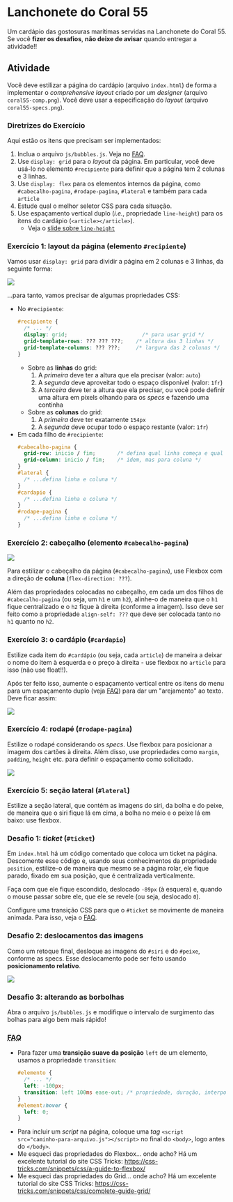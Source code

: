 # Lanchonete do Coral 55

Um cardápio das gostosuras marítimas servidas na Lanchonete do Coral 55.
Se você **fizer os desafios**, **não deixe de avisar** quando entregar
a atividade!!

## Atividade

Você deve estilizar a página do cardápio (arquivo `index.html`) de forma a
implementar o _comprehensive layout_ criado por um _designer_ (arquivo
`coral55-comp.png`). Você deve usar a especificação do _layout_ (arquivo
`coral55-specs.png`).


### Diretrizes do Exercício

Aqui estão os itens que precisam ser implementados:

1. Inclua o arquivo `js/bubbles.js`. Veja no [FAQ](#faq).
1. Use `display: grid` para o _layout_ da página. Em particular, você
   deve usá-lo no elemento `#recipiente` para definir que a página tem
   2 colunas e 3 linhas.
1. Use `display: flex` para os elementos internos da página, como
   `#cabecalho-pagina`, `#rodape-pagina`, `#lateral` e também para cada `article`
1. Estude qual o melhor seletor CSS para cada situação.
1. Use espaçamento vertical duplo (_i.e._, propriedade `line-height`) para
   os itens do cardápio (`<article></article>`).
   - Veja o [slide sobre `line-height`][line-height]


### Exercício 1: layout da página (elemento `#recipiente`)

Vamos usar `display: grid` para dividir a página em 2 colunas e 3 linhas,
da seguinte forma:

![](roteiro/exercicio-1.png)

...para tanto, vamos precisar de algumas propriedades CSS:
- No `#recipiente`:
    ```css
    #recipiente {
      /* ... */
      display: grid;                        /* para usar grid */
      grid-template-rows: ??? ??? ???;    /* altura das 3 linhas */
      grid-template-columns: ??? ???;     /* largura das 2 colunas */
    }
    ```
    - Sobre as **linhas** do grid:
      1. A _primeira_ deve ter a altura que ela precisar (valor: `auto`)
      1. A _segunda_ deve aproveitar todo o espaço disponível (valor: `1fr`)
      1. A _terceira_ deve ter a altura que ela precisar, ou você pode definir uma
         altura em pixels olhando para os _specs_ e fazendo uma continha
    - Sobre as **colunas** do grid:
      1. A _primeira_ deve ter exatamente `154px`
      1. A _segunda_ deve ocupar todo o espaço restante (valor: `1fr`)
- Em cada filho de `#recipiente`:
  ```css
  #cabecalho-pagina {
    grid-row: inicio / fim;       /* defina qual linha começa e qual termina */
    grid-column: inicio / fim;    /* idem, mas para coluna */
  }
  #lateral {
    /* ...defina linha e coluna */
  }
  #cardapio {
    /* ...defina linha e coluna */
  }
  #rodape-pagina {
    /* ...defina linha e coluna */
  }
  ```


### Exercício 2: cabeçalho (elemento `#cabecalho-pagina`)

![](roteiro/exercicio-2.png)

Para estilizar o cabeçalho da página (`#cabecalho-pagina`), use Flexbox
com a direção de **coluna** (`flex-direction: ???`).

Além das propriedades colocadas no cabeçalho, em cada um dos filhos
de `#cabecalho-pagina` (ou seja, um `h1` e um `h2`), alinhe-o de maneira
que o `h1` fique centralizado e o `h2` fique à direita (conforme a imagem).
Isso deve ser feito como a propriedade `align-self: ???` que deve ser
colocada tanto no `h1` quanto no `h2`.


### Exercício 3: o cardápio (`#cardapio`)

Estilize cada item do `#cardápio` (ou seja, cada `article`) de maneira
a deixar o nome do item à esquerda e o preço à direita - use flexbox
no `article` para isso (não use float!!).

Após ter feito isso, aumente o espaçamento vertical entre os itens do
menu para um espaçamento duplo (veja [FAQ](#faq)) para dar um
"arejamento" ao  texto. Deve ficar assim:

![](roteiro/exercicio-3.png)


### Exercício 4: rodapé (`#rodape-pagina`)

Estilize o rodapé considerando os _specs_. Use flexbox para posicionar
a imagem dos cartões à direita. Além disso, use propriedades como `margin`,
`padding`, `height` etc. para definir o espaçamento como solicitado.

![](roteiro/exercicio-4.png)


### Exercício 5: seção lateral (`#lateral`)

Estilize a seção lateral, que contém as imagens do siri, da bolha e do
peixe, de maneira que o siri fique lá em cima, a bolha no meio e o peixe
lá em baixo: use flexbox.



### Desafio 1: _ticket_ (`#ticket`)

Em `index.html` há um código comentado que coloca um ticket na página.
Descomente esse código e, usando seus conhecimentos da propriedade `position`, estilize-o de maneira que mesmo se a página rolar, ele fique parado, fixado em sua posição, que é centralizada verticalmente.

Faça com que ele fique escondido, deslocado `-89px` (à esquera) e,
quando o mouse passar sobre ele, que ele se revele (ou seja, deslocado `0`).

Configure uma transição CSS para que o `#ticket` se movimente
de maneira animada. Para isso, veja o [FAQ](#faq).


### Desafio 2: deslocamentos das imagens

Como um retoque final, desloque as imagens do `#siri` e do `#peixe`,
conforme as specs. Esse deslocamento pode ser feito usando **posicionamento
relativo**.

![](roteiro/desafio-2.png)


### Desafio 3: alterando as borbolhas

Abra o arquivo `js/bubbles.js` e modifique o intervalo de surgimento das bolhas
para algo bem mais rápido!


### <abbr title="Frequently Asked Questions">FAQ</abbr>

- Para fazer uma **transição suave da posição** `left` de um elemento, usamos
  a propriedade `transition`:
  ```css
  #elemento {
    /* ... */
    left: -100px;
    transition: left 100ms ease-out; /* propriedade, duração, interpolação */
  }
  #element:hover {
    left: 0;
  }
  ```
- Para incluir um _script_ na página, coloque uma _tag_ `<script src="caminho-para-arquivo.js"></script>` no final do `<body>`, logo antes do `</body>`.
- Me esqueci das propriedades do Flexbox... onde acho? Há um excelente tutorial do site CSS Tricks: https://css-tricks.com/snippets/css/a-guide-to-flexbox/
- Me esqueci das propriedades do Grid... onde acho? Há um excelente tutorial do site CSS Tricks: https://css-tricks.com/snippets/css/complete-guide-grid/




[centralizacao-horizontal]: https://fegemo.github.io/cefet-front-end/classes/css5/#centralizacao-horizontal
[line-height]: https://fegemo.github.io/cefet-front-end/classes/css5/#line-height
